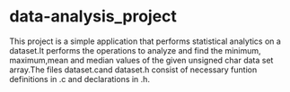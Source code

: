 # data-analysis_project
This project is a simple application that performs statistical analytics on a dataset.It performs the operations to analyze and find the minimum, maximum,mean and median values of the given unsigned char data set array.The files dataset.cand dataset.h consist of necessary funtion definitions in .c and declarations in .h.
